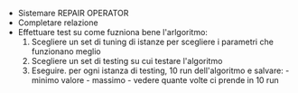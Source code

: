 - Sistemare REPAIR OPERATOR
- Completare relazione
- Effettuare test su come fuzniona bene l'arlgoritmo:
    1. Scegliere un set di tuning di istanze per scegliere i parametri
        che funzionano meglio
    2. Scegliere un set di testing su cui testare l'algoritmo
    3. Eseguire. per ogni istanza di testing, 10 run dell'algoritmo e 
        salvare:
            - minimo valore
            - massimo
            - vedere quante volte ci prende in 10 run

